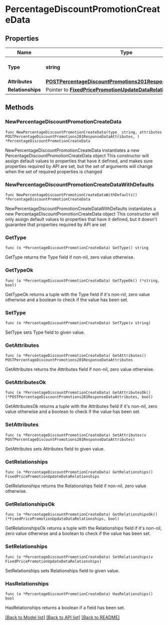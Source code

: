 # PercentageDiscountPromotionCreateData

## Properties

Name | Type | Description | Notes
------------ | ------------- | ------------- | -------------
**Type** | **string** | The resource&#39;s type | 
**Attributes** | [**POSTPercentageDiscountPromotions201ResponseDataAttributes**](POSTPercentageDiscountPromotions201ResponseDataAttributes.md) |  | 
**Relationships** | Pointer to [**FixedPricePromotionUpdateDataRelationships**](FixedPricePromotionUpdateDataRelationships.md) |  | [optional] 

## Methods

### NewPercentageDiscountPromotionCreateData

`func NewPercentageDiscountPromotionCreateData(type_ string, attributes POSTPercentageDiscountPromotions201ResponseDataAttributes, ) *PercentageDiscountPromotionCreateData`

NewPercentageDiscountPromotionCreateData instantiates a new PercentageDiscountPromotionCreateData object
This constructor will assign default values to properties that have it defined,
and makes sure properties required by API are set, but the set of arguments
will change when the set of required properties is changed

### NewPercentageDiscountPromotionCreateDataWithDefaults

`func NewPercentageDiscountPromotionCreateDataWithDefaults() *PercentageDiscountPromotionCreateData`

NewPercentageDiscountPromotionCreateDataWithDefaults instantiates a new PercentageDiscountPromotionCreateData object
This constructor will only assign default values to properties that have it defined,
but it doesn't guarantee that properties required by API are set

### GetType

`func (o *PercentageDiscountPromotionCreateData) GetType() string`

GetType returns the Type field if non-nil, zero value otherwise.

### GetTypeOk

`func (o *PercentageDiscountPromotionCreateData) GetTypeOk() (*string, bool)`

GetTypeOk returns a tuple with the Type field if it's non-nil, zero value otherwise
and a boolean to check if the value has been set.

### SetType

`func (o *PercentageDiscountPromotionCreateData) SetType(v string)`

SetType sets Type field to given value.


### GetAttributes

`func (o *PercentageDiscountPromotionCreateData) GetAttributes() POSTPercentageDiscountPromotions201ResponseDataAttributes`

GetAttributes returns the Attributes field if non-nil, zero value otherwise.

### GetAttributesOk

`func (o *PercentageDiscountPromotionCreateData) GetAttributesOk() (*POSTPercentageDiscountPromotions201ResponseDataAttributes, bool)`

GetAttributesOk returns a tuple with the Attributes field if it's non-nil, zero value otherwise
and a boolean to check if the value has been set.

### SetAttributes

`func (o *PercentageDiscountPromotionCreateData) SetAttributes(v POSTPercentageDiscountPromotions201ResponseDataAttributes)`

SetAttributes sets Attributes field to given value.


### GetRelationships

`func (o *PercentageDiscountPromotionCreateData) GetRelationships() FixedPricePromotionUpdateDataRelationships`

GetRelationships returns the Relationships field if non-nil, zero value otherwise.

### GetRelationshipsOk

`func (o *PercentageDiscountPromotionCreateData) GetRelationshipsOk() (*FixedPricePromotionUpdateDataRelationships, bool)`

GetRelationshipsOk returns a tuple with the Relationships field if it's non-nil, zero value otherwise
and a boolean to check if the value has been set.

### SetRelationships

`func (o *PercentageDiscountPromotionCreateData) SetRelationships(v FixedPricePromotionUpdateDataRelationships)`

SetRelationships sets Relationships field to given value.

### HasRelationships

`func (o *PercentageDiscountPromotionCreateData) HasRelationships() bool`

HasRelationships returns a boolean if a field has been set.


[[Back to Model list]](../README.md#documentation-for-models) [[Back to API list]](../README.md#documentation-for-api-endpoints) [[Back to README]](../README.md)


